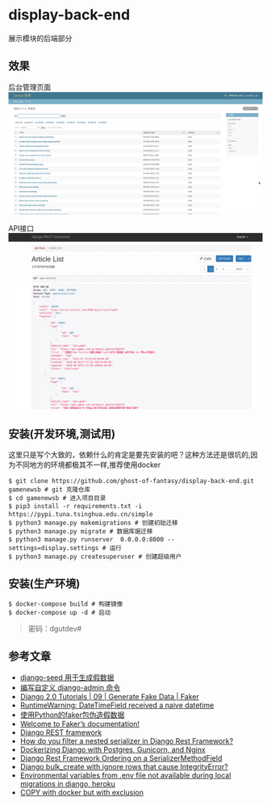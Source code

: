 # display-back-end
展示模块的后端部分

## 效果

后台管理页面
![后台管理页面](docs/img/demo.png)

API接口
![API接口](docs/img/api.png)

## 安装(开发环境,测试用)

这里只是写个大致的，依赖什么的肯定是要先安装的吧？这种方法还是很坑的,因为不同地方的环境都极其不一样,推荐使用docker

```shell script
$ git clone https://github.com/ghost-of-fantasy/display-back-end.git gamenewsb # git 克隆仓库
$ cd gamenewsb # 进入项目目录
$ pip3 install -r requirements.txt -i https://pypi.tuna.tsinghua.edu.cn/simple
$ python3 manage.py makemigrations # 创建初始迁移
$ python3 manage.py migrate # 数据库据迁移
$ python3 manage.py runserver  0.0.0.0:8000 --settings=display.settings # 运行
$ python3 manage.py createsuperuser # 创建超级用户
```

## 安装(生产环境)



```shell script
$ docker-compose build # 构建镜像
$ docker-compose up -d # 启动
```

> 密码：dgutdev#

## 参考文章
- [django-seed 用于生成假数据](https://github.com/Brobin/django-seed)
- [编写自定义 django-admin 命令](https://docs.djangoproject.com/zh-hans/2.2/howto/custom-management-commands/)
- [Django 2.0 Tutorials | 09 | Generate Fake Data | Faker](https://www.youtube.com/watch?v=Nq5JXFpQ2jE&list=PLR2qQy0Zxs_XXgPZvuPcOZPvAiswqwpjf&index=9)
- [RuntimeWarning: DateTimeField received a naive datetime](https://stackoverflow.com/questions/18622007/runtimewarning-datetimefield-received-a-naive-datetime)
- [使用Python的faker包伪造假数据](https://blog.csdn.net/lb245557472/article/details/80758307)
- [Welcome to Faker’s documentation!](https://faker.readthedocs.io/en/master/)
- [Django REST framework](https://www.django-rest-framework.org)
- [How do you filter a nested serializer in Django Rest Framework?](https://stackoverflow.com/questions/28163556/how-do-you-filter-a-nested-serializer-in-django-rest-framework)
- [Dockerizing Django with Postgres, Gunicorn, and Nginx](https://testdriven.io/blog/dockerizing-django-with-postgres-gunicorn-and-nginx/#.XVK2q93me6c.hackernews)
- [Django Rest Framework Ordering on a SerializerMethodField](https://stackoverflow.com/questions/30041948/django-rest-framework-ordering-on-a-serializermethodfield)
- [Django bulk_create with ignore rows that cause IntegrityError?](https://stackoverflow.com/questions/12451053/django-bulk-create-with-ignore-rows-that-cause-integrityerror)
- [Environmental variables from .env file not available during local migrations in django, heroku](https://stackoverflow.com/questions/38437170/environmental-variables-from-env-file-not-available-during-local-migrations-in)
- [COPY with docker but with exclusion](https://stackoverflow.com/questions/43747776/copy-with-docker-but-with-exclusion)